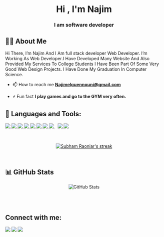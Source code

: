 
<h1 align="center">Hi , I'm Najim</h1>
<h3 align="center">I am software developer</h3>

## 🙋‍♂️ About Me

Hi There, I’m Najim And I Am full stack developer Web Developer.  I’m Working As Web Developer.I Have Developed Many Website And Also Provided My Services To College Students  I Have Been Part Of Some Very Good Web Design Projects. I Have Done My Graduation In Computer Science.


- 📫 How to reach me **Najimelguennouni@gmail.com**

- ⚡ Fun fact **I play games and go to the GYM very often.**

## 🚀 Languages and Tools:

<p align="left"> 
    <a href="https://www.w3.org/html/" target="_blank"> <img src="https://img.icons8.com/color/48/000000/html-5.png"/> </a> 
    <a href="https://www.w3schools.com/css/" target="_blank"> <img src="https://img.icons8.com/color/48/000000/css3.png"/> </a> 
    <a href="https://sass-lang.com/" target="_blank"> <img src="https://img.icons8.com/color/48/000000/sass.png"/> </a> 
    <a href="https://getbootstrap.com" target="_blank"> <img src="https://img.icons8.com/color/48/000000/bootstrap.png"/> </a> 
     <a href="https://developer.mozilla.org/en-US/docs/Web/JavaScript" target="_blank"> <img src="https://img.icons8.com/color/48/000000/javascript.png"/> </a>
    <a href="https://www.php.net/" target="_blank"> <img src="https://img.icons8.com/color/48/000000/php.png"/> </a> 
    <a href="https://symfony.com/" target="_blank"> <img src="https://img.icons8.com/color/48/000000/symfony.png"/> </a> 
    <a style="padding-right:8px;" href="https://www.mysql.com/" target="_blank"> <img src="https://img.icons8.com/fluent/50/000000/mysql-logo.png"/> </a>
    <a href="https://git-scm.com/" target="_blank"> <img src="https://img.icons8.com/color/48/000000/git.png"/> </a> 
    <a href="https://vuejs.org/" target="_blank"> <img src="https://img.icons8.com/color/48/000000/vue-js.png"/> </a>





</p>
<!-- 
[![React Badge](https://img.shields.io/badge/-React-61DBFB?style=for-the-badge&labelColor=black&logo=react&logoColor=61DBFB)](#)  [![Javascript Badge](https://img.shields.io/badge/-Javascript-F0DB4F?style=for-the-badge&labelColor=black&logo=javascript&logoColor=F0DB4F)](#) [![Typescript Badge](https://img.shields.io/badge/-Typescript-007acc?style=for-the-badge&labelColor=black&logo=typescript&logoColor=007acc)](#) [![Nodejs Badge](https://img.shields.io/badge/-Nodejs-3C873A?style=for-the-badge&labelColor=black&logo=node.js&logoColor=3C873A)](#) [![GraphQL Badge](https://img.shields.io/badge/-GraphQl-e535ab?style=for-the-badge&labelColor=black&logo=node.js&logoColor=e535ab)](#) -->
<br/>

<p align="center">
    <a href="https://github.com/najim-el-guennouni/github-readme-streak-stats">
        <img title="🔥 Get streak stats for your profile at git.io/streak-stats" alt="Subham Raoniar's streak" src="https://github-readme-streak-stats.herokuapp.com/?user=najim-el-guennouni&theme=black-ice&hide_border=true&stroke=0000&background=060A0CD0"/>
    </a>
</p>


<br/>

## 📊 GitHub Stats

<p align="center">
    <img src="https://github-readme-stats.vercel.app/api?username=najim-el-guennouni&show_icons=true&theme=dark" alt="GitHub Stats">
</p>


<br/>
<br/>

## Connect with me:

<p align="left">

<a href = "https://www.linkedin.com/in/najim-el-guennouni-437183177/"><img src="https://img.icons8.com/fluent/48/000000/linkedin.png"/></a>
<a href = "https://twitter.com/guennouni_najim"><img src="https://img.icons8.com/fluent/48/000000/twitter.png"/></a>
<a href = "https://www.instagram.com/najim_el_guennouni/"><img src="https://img.icons8.com/fluent/48/000000/instagram-new.png"/></a>

</p>



